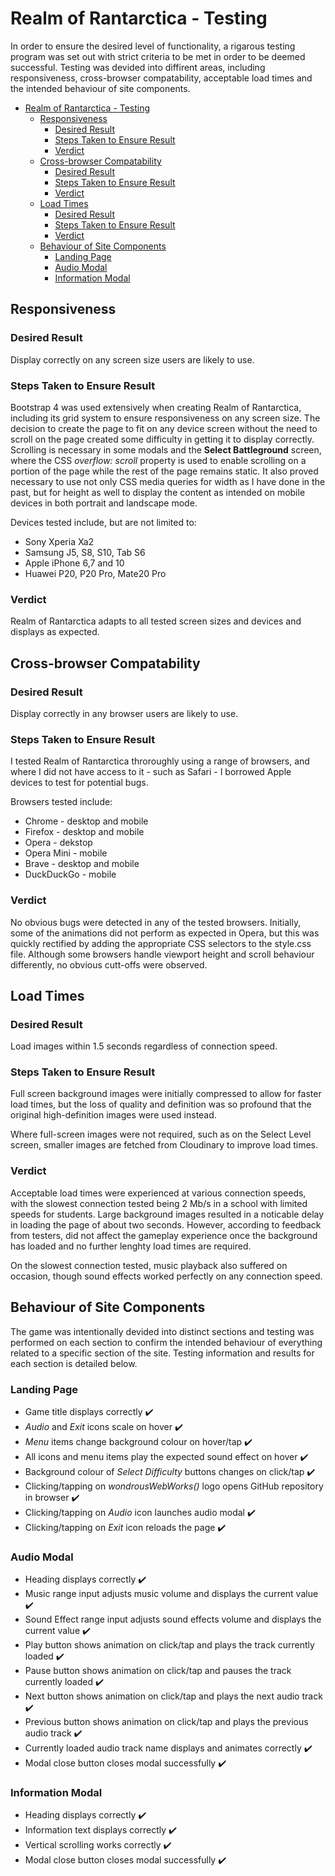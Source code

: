 # Realm of Rantarctica - Testing

In order to ensure the desired level of functionality, a rigarous testing program was set out with strict criteria to be met in order to be deemed successful.  Testing was devided into diffirent areas, including responsiveness, cross-browser compatability, acceptable load times and the intended behaviour of site components.

- [Realm of Rantarctica - Testing](#realm-of-rantarctica---testing)
  - [Responsiveness](#responsiveness)
    - [Desired Result](#desired-result)
    - [Steps Taken to Ensure Result](#steps-taken-to-ensure-result)
    - [Verdict](#verdict)
  - [Cross-browser Compatability](#cross-browser-compatability)
    - [Desired Result](#desired-result-1)
    - [Steps Taken to Ensure Result](#steps-taken-to-ensure-result-1)
    - [Verdict](#verdict-1)
  - [Load Times](#load-times)
    - [Desired Result](#desired-result-2)
    - [Steps Taken to Ensure Result](#steps-taken-to-ensure-result-2)
    - [Verdict](#verdict-2)
  - [Behaviour of Site Components](#behaviour-of-site-components)
    - [Landing Page](#landing-page)
    - [Audio Modal](#audio-modal)
    - [Information Modal](#information-modal)

## Responsiveness

### Desired Result

Display correctly on any screen size users are likely to use.

### Steps Taken to Ensure Result

Bootstrap 4 was used extensively when creating Realm of Rantarctica, including its grid system to ensure responsiveness on any screen size.  The decision to create the page to fit on any device screen without the need to scroll on the page created some difficulty in getting it to display correctly.  Scrolling is necessary in some modals and the **Select Battleground** screen, where the CSS *overflow: scroll* property is used to enable scrolling on a portion of the page while the rest of the page remains static.  It also proved necessary to use not only CSS media queries for width as I have done in the past, but for height as well to display the content as intended on mobile devices in both portrait and landscape mode.

Devices tested include, but are not limited to:

- Sony Xperia Xa2
- Samsung J5, S8, S10, Tab S6
- Apple iPhone 6,7 and 10
- Huawei P20, P20 Pro, Mate20 Pro

### Verdict

Realm of Rantarctica adapts to all tested screen sizes and devices and displays as expected.

## Cross-browser Compatability

### Desired Result

Display correctly in any browser users are likely to use.

### Steps Taken to Ensure Result

I tested Realm of Rantarctica throroughly using a range of browsers, and where I did not have access to it - such as Safari - I borrowed Apple devices to test for potential bugs.

Browsers tested include:

- Chrome - desktop and mobile
- Firefox - desktop and mobile
- Opera - dekstop
- Opera Mini - mobile
- Brave - desktop and mobile
- DuckDuckGo - mobile

### Verdict

No obvious bugs were detected in any of the tested browsers. Initially, some of the animations did not perform as expected in Opera, but this was quickly rectified by adding the appropriate CSS selectors to the style.css file. Although some browsers handle viewport height and scroll behaviour differently, no obvious cutt-offs were observed.

## Load Times

### Desired Result

Load images within 1.5 seconds regardless of connection speed.

### Steps Taken to Ensure Result

Full screen background images were initially compressed to allow for faster load times, but the loss of quality and definition was so profound that the original high-definition images were used instead.

Where full-screen images were not required, such as on the Select Level screen, smaller images are fetched from Cloudinary to improve load times.

### Verdict

Acceptable load times were experienced at various connection speeds, with the slowest connection tested being 2 Mb/s in a school with limited speeds for students.  Large background images resulted in a noticable delay in loading the page of about two seconds. However, according to feedback from testers, did not affect the gameplay experience once the background has loaded and no further lenghty load times are required.

On the slowest connection tested, music playback also suffered on occasion, though sound effects worked perfectly on any connection speed.

## Behaviour of Site Components

The game was intentionally devided into distinct sections and testing was performed on each section to confirm the intended behaviour of everything related to a specific section of the site.  Testing information and results for each section is detailed below.

### Landing Page

- Game title displays correctly :heavy_check_mark:
- *Audio* and *Exit* icons scale on hover :heavy_check_mark:
- *Menu* items change background colour on hover/tap :heavy_check_mark:
- All icons and menu items play the expected sound effect on hover :heavy_check_mark:
- Background colour of *Select Difficulty* buttons changes on click/tap :heavy_check_mark:
- Clicking/tapping on *wondrousWebWorks()* logo opens GitHub repository in browser  :heavy_check_mark:
- Clicking/tapping on *Audio* icon launches audio modal :heavy_check_mark:
- Clicking/tapping on *Exit* icon reloads the page :heavy_check_mark:

### Audio Modal

- Heading displays correctly :heavy_check_mark:
- Music range input adjusts music volume and displays the current value :heavy_check_mark:
- Sound Effect range input adjusts sound effects volume and displays the current value :heavy_check_mark:
- Play button shows animation on click/tap and plays the track currently loaded :heavy_check_mark:
- Pause button shows animation on click/tap and pauses the track currently loaded :heavy_check_mark:
- Next button shows animation on click/tap and plays the next audio track :heavy_check_mark:
- Previous button shows animation on click/tap and plays the previous audio track :heavy_check_mark:
- Currently loaded audio track name displays and animates correctly :heavy_check_mark:
- Modal close button closes modal successfully :heavy_check_mark:

### Information Modal

- Heading displays correctly :heavy_check_mark:
- Information text displays correctly :heavy_check_mark:
- Vertical scrolling works correctly :heavy_check_mark:
- Modal close button closes modal successfully :heavy_check_mark:
